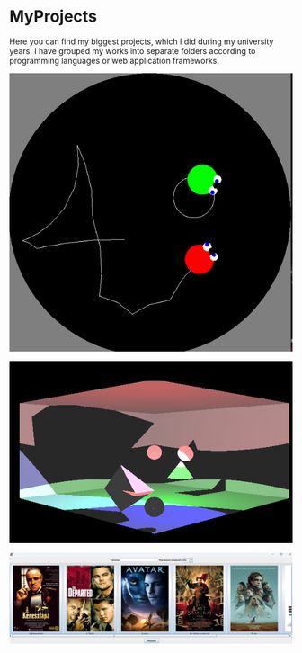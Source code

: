 # MyProjects

Here you can find my biggest projects, which I did during my university years. 
I have grouped my works into separate folders according to programming languages or web application frameworks.


![C++](C++/UFO%20hami/ufohami.png)

![](C++/Lehallgatastervezo/lehallgatastervezo.png)

![](Java/MovieStore/image.png)
